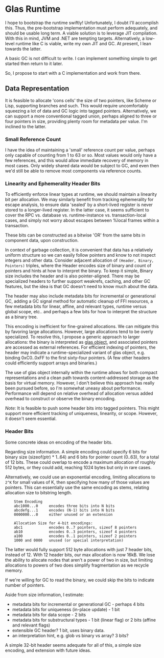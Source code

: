# Glas Runtime

I hope to bootstrap the runtime swiftly! Unfortunately, I doubt I'll accomplish this. Thus, the pre-bootstrap implementation must perform adequately, and should be usable long term. A viable solution is to leverage JIT compilation. With this in mind, JVM and .NET are tempting targets. Alternatively, a low-level runtime like C is viable, write my own JIT and GC. At present, I lean towards the latter.

A basic GC is not difficult to write. I can implement something simple to get started then return to it later.

So, I propose to start with a C implementation and work from there.

## Data Representation

It is feasible to allocate 'cons cells' the size of two pointers, like Scheme or Lisp, supporting branches and such. This would require uncomfortably squeezing a lot of data and GC logic into tagged pointers. Alternatively, we can support a more conventional tagged union, perhaps aligned to three or four pointers in size, providing plenty room for metadata per value. I'm inclined to the latter. 

### Small Reference Count

I have the idea of maintaining a 'small' reference count per value, perhaps only capable of counting from 1 to 63 or so. Most values would only have a few references, and this would allow immediate recovery of memory in most cases. Only widely shared data would be subject to GC, and even then we'd still be able to remove most components via reference counts.

### Linearity and Ephemerality Header Bits

To efficiently enforce linear types at runtime, we should maintain a linearity bit per allocation. We may similarly benefit from tracking ephemerality for escape analysis, to ensure data 'sealed' by a short-lived register is never stored to a longer-lived register. In the latter case, it seems sufficient to cover the RPC vs. database vs. runtime-instance vs. transaction-local cases, and simply not worry about escapes between %local frames within a transaction.

These bits can be constructed as a bitwise 'OR' from the same bits in component data, upon construction.


In context of garbage collection, it is convenient that data has a relatively uniform structure so we can easily follow pointers and know to not inspect integers and other data. Consider adjacent allocation of `(Header, Binary, Pointers)` triples, where the Header encodes size of binary and count of pointers and hints at how to interpret the binary. To keep it simple, Binary size includes the header and is also pointer-aligned. There may be specialized headers to further support weakrefs, caching, and other GC features, but the idea is that GC doesn't need to know much about the data.

The header may also include metadata bits for incremental or generational GC, adding a GC signal method for automatic cleanup of FFI resources, a few metadata bits for linear, affine, and relevant types, runtime versus global scope, etc.. and perhaps a few bits for how to interpret the structure as a binary tree.

This encoding is inefficient for fine-grained allocations. We can mitigate this by favoring large allocations. However, large allocations tend to be overly specialized. To resolve this, I propose a generic approach to larger allocations: the binary is interpreted as [glas object](GlasObject.md), and associated pointers are accessed as external references. For efficient indexing of pointers, the header may indicate a runtime-specialized variant of glas object, e.g. binding 0xC0..0xFF to the first sixty-four pointers. (A few other headers could efficiently support arrays and binaries.)

The use of glas object internally within the runtime allows for both compact representations and a clean path towards content-addressed storage as the basis for virtual memory. However, I don't believe this approach has really been pursued before, so I'm somewhat uneasy about performance. Performance will depend on relative overhead of allocation versus added overhead to construct or observe the binary encoding.

*Note:* It is feasible to push some header bits into tagged pointers. This might support more efficient tracking of uniqueness, linearity, or scope. However, it doesn't seem essential.

### Header Bits

Some concrete ideas on encoding of the header bits. 

Regarding size information. A simple encoding could specify 6 bits for binary size (sizeof(ptr) * 1..64) and 6 bits for pointer count (0..63), for a total of 12 bits. These could overlap to encode a maximum allocation of roughly 512 bytes, or they could add, reaching 1024 bytes but only in rare cases.

Alternatively, we could use an exponential encoding, limiting allocations to `2^K` for small values of K, then specifying how many of those values are pointers. This can essentially use the same encoding as stems, relating allocation size to bitstring length.

        Stem Encoding
        abc1000...0     encodes three bits into N bits
        abcdefg...1     encodes (N-1) bits into N bits
        0000000...0     either unused or an extension

        Allocation Size for 4-bit encodings:
        abc1            encodes 0..7 pointers, sizeof 8 pointers 
        ab10            encodes 0..3 pointers, sizeof 4 pointers
        a100            encodes 0..1 pointers, sizeof 2 pointers
        1000 and 0000   unused (or special interpretation)

The latter would fully support 512 byte allocations with just 7 header bits, instead of 12. With 12 header bits, our max allocation is now 16kB. We lose the ability to allocate nodes that aren't a power of two in size, but limiting allocations to powers of two does simplify fragmentation as we recycle memory.

If we're willing for GC to read the binary, we could skip the bits to indicate number of pointers.

Aside from size information, I estimate:

* metadata bits for incremental or generational GC - perhaps 4 bits
* metadata bits for uniqueness (in-place update) - 1 bit
* metadata bits for data scope - 2 bits
* metadata bits for substructural types - 1 bit (linear flag) or 2 bits (affine and relevant flags)
* extensible GC header? 1 bit, uses binary data.
* an interpretation hint, e.g. glob vs binary vs array? 3 bits?

A simple 32-bit header seems adequate for all of this, a simple size encoding, and extension with future ideas.
